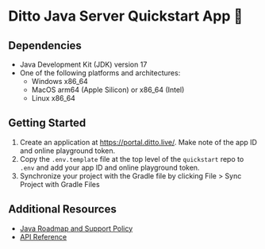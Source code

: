 # Ditto Java Server Quickstart App 🚀

## Dependencies

- Java Development Kit (JDK) version 17
- One of the following platforms and architectures:
  - Windows x86_64
  - MacOS arm64 (Apple Silicon) or x86_64 (Intel)
  - Linux x86_64


## Getting Started

1. Create an application at <https://portal.ditto.live/>.  Make note of the app ID and online playground token.
2. Copy the `.env.template` file at the top level of the `quickstart` repo to `.env` and add your app ID and online playground token.
3. Synchronize your project with the Gradle file by clicking File > Sync Project with Gradle Files

## Additional Resources

- [Java Roadmap and Support Policy](https://docs.ditto.live/sdk/latest/install-guides/java/roadmap)
- [API Reference](https://software.ditto.live/java/ditto-java/4.11.0-preview.1/api-reference/)

